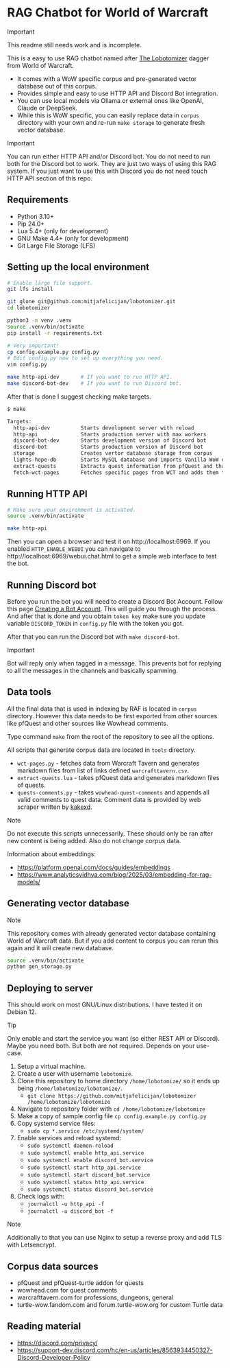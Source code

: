 # RAG Chatbot for World of Warcraft

> [!IMPORTANT]
> This readme still needs work and is incomplete.

This is a easy to use RAG chatbot named after [The
Lobotomizer](https://www.wowhead.com/classic/item=19324/the-lobotomizer) dagger
from World of Warcraft.

- It comes with a WoW specific corpus and pre-generated vector database out of
  this corpus.
- Provides simple and easy to use HTTP API and Discord Bot integration.
- You can use local models via Ollama or external ones like OpenAI, Claude or
  DeepSeek.
- While this is WoW specific, you can easily replace data in `corpus` directory
  with your own and re-run `make storage` to generate fresh vector database.

> [!IMPORTANT]
> You can run either HTTP API and/or Discord bot. You do not need to run both
> for the Discord bot to work. They are just two ways of using this RAG system.
> If you just want to use this with Discord you do not need touch HTTP API
> section of this repo.

## Requirements

- Python 3.10+
- Pip 24.0+
- Lua 5.4+ (only for development)
- GNU Make 4.4+ (only for development)
- Git Large File Storage (LFS)

## Setting up the local environment

```sh
# Enable large file support.
git lfs install

git glone git@github.com:mitjafelicijan/lobotomizer.git
cd lobotomizer

python3 -m venv .venv
source .venv/bin/activate
pip install -r requirements.txt

# Very important!
cp config.example.py config.py
# Edit config.py now to set up everything you need.
vim config.py

make http-api-dev       # If you want to run HTTP API.
make discord-bot-dev    # If you want to run Discord bot.
```

After that is done I suggest checking make targets.

```sh
$ make

Targets:
  http-api-dev          Starts development server with reload
  http-api              Starts production server with max workers
  discord-bot-dev       Starts development version of Discord bot
  discord-bot           Starts production version of Discord bot
  storage               Creates vertor database storage from corpus
  lights-hope-db        Starts MySQL database and imports Vanilla WoW data into it
  extract-quests        Extracts quest information from pfQuest and that to corpus
  fetch-wct-pages       Fetches specific pages from WCT and adds them to corpus
```

## Running HTTP API

```sh
# Make sure your environment is activated.
source .venv/bin/activate

make http-api
```

Then you can open a browser and test it on http://localhost:6969. If you
enabled `HTTP_ENABLE_WEBUI` you can navigate to
http://localhost:6969/webui.chat.html to get a simple web interface to test the
bot.

## Running Discord bot

Before you run the bot you will need to create a Discord Bot Account. Follow
this page [Creating a Bot
Account](https://discordpy.readthedocs.io/en/stable/discord.html). This will
guide you through the process. And after that is done and you obtain `token
key` make sure you update variable `DISCORD_TOKEN` in `config.py` file with the
token you got.

After that you can run the Discord bot with `make discord-bot`.

> [!IMPORTANT]
> Bot will reply only when tagged in a message. This prevents bot for replying
> to all the messages in the channels and basically spamming.

## Data tools

All the final data that is used in indexing by RAF is located in `corpus`
directory. However this data needs to be first exported from other sources like
pfQuest and other sources like Wowhead comments.

Type command `make` from the root of the repository to see all the options.

All scripts that generate corpus data are located in `tools` directory.

- `wct-pages.py` - fetches data from Warcraft Tavern and generates
  markdown files from list of links defined `warcrafttavern.csv`.
- `extract-quests.lua` - takes pfQuest data and generates markdown files of quests.
- `quests-comments.py` - takes `wowhead-quest-comments` and appends all valid
  comments to quest data. Comment data is provided by web scraper written by
  [kakexd](https://github.com/kakexd/webscrape).

> [!NOTE]
> Do not execute this scripts unnecessarily. These should only be ran after new
> content is being added. Also do not change corpus data.

Information about embeddings:

- https://platform.openai.com/docs/guides/embeddings
- https://www.analyticsvidhya.com/blog/2025/03/embedding-for-rag-models/

## Generating vector database

> [!NOTE]
> This repository comes with already generated vector database containing World
> of Warcraft data. But if you add content to corpus you can rerun this again
> and it will create new database.

```sh
source .venv/bin/activate
python gen_storage.py
```

## Deploying to server

This should work on most GNU/Linux distributions. I have tested it on Debian 12.

> [!TIP]
> Only enable and start the service you want (so either REST API or Discord).
> Maybe you need both. But both are not required. Depends on your use-case.

1. Setup a virtual machine.
2. Create a user with username `lobotomize`.
3. Clone this repository to home directory `/home/lobotomize/` so it ends up
   being `/home/lobotomize/lobotomize/`.
   - `git clone https://github.com/mitjafelicijan/lobotomizer /home/lobotomize/lobotomize`
4. Navigate to repository folder with `cd /home/lobotomize/lobotomize`
5. Make a copy of sample config file `cp config.example.py config.py`
6. Copy systemd service files:
    - `sudo cp *.service /etc/systemd/system/`
7. Enable services and reload systemd:
    - `sudo systemctl daemon-reload`
    - `sudo systemctl enable http_api.service`
    - `sudo systemctl enable discord_bot.service`
    - `sudo systemctl start http_api.service`
    - `sudo systemctl start discord_bot.service`
    - `sudo systemctl status http_api.service`
    - `sudo systemctl status discord_bot.service`
8. Check logs with:
    - `journalctl -u http_api -f`
    - `journalctl -u discord_bot -f`

> [!NOTE]
> Additionally to that you can use Nginx to setup a reverse proxy and add TLS
> with Letsencrypt.

## Corpus data sources

- pfQuest and pfQuest-turtle addon for quests
- wowhead.com for quest comments
- warcrafttavern.com for professions, dungeons, general
- turtle-wow.fandom.com and forum.turtle-wow.org for custom Turtle data

## Reading material

- https://discord.com/privacy/
- https://support-dev.discord.com/hc/en-us/articles/8563934450327-Discord-Developer-Policy
